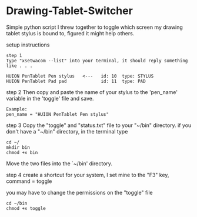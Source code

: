 # Drawing-Tablet-Switcher
Simple python script I threw together to toggle which screen my drawing tablet stylus is bound to, figured it might help others.

setup instructions

    step 1
    Type "xsetwacom --list" into your terminal, it should reply something like . . .

    HUION PenTablet Pen stylus   <---	id: 10	type: STYLUS    
    HUION PenTablet Pad pad         	id: 11	type: PAD

step 2
Then copy and paste the name of your stylus to the 'pen_name' variable in the 'toggle' file and save.

    Example:
    pen_name = "HUION PenTablet Pen stylus"

step 3
Copy the "toggle" and "status.txt" file to your "~/bin" directory.
if you don't have a "~/bin" directory, in the terminal type

    cd ~/
    mkdir bin
    chmod +x bin

Move the two files into the `~/bin' directory.

step 4
create a shortcut for your system, I set mine to the "F3" key, command = toggle

you may have to change the permissions on the "toggle" file

    cd ~/bin
    chmod +x toggle